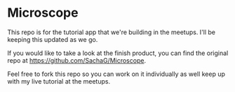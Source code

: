 # Microscope

This repo is for the tutorial app that we're building in the meetups. I'll be keeping this updated as we go.

If you would like to take a look at the finish product, you can find the original repo at https://github.com/SachaG/Microscope.

Feel free to fork this repo so you can work on it individually as well keep up with my live tutorial at the meetups.
